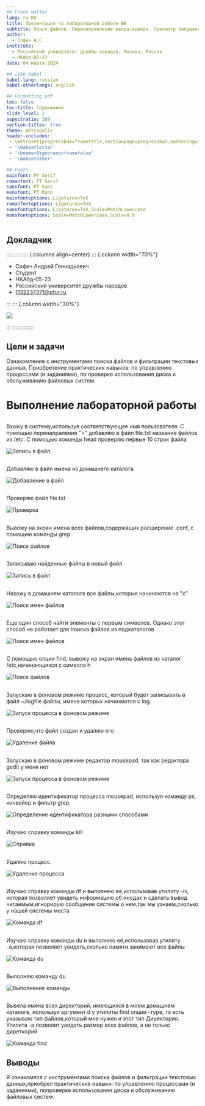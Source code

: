 ```yaml
---
## Front matter
lang: ru-RU
title: Презентация по лабораторной работе №8
subtitle: Поиск файлов. Перенаправление ввода-вывода. Просмотр запущенных процессов
author:
  - Софич А.С
institute:
  - Российский университет дружбы народов, Москва, Россия
  - НКАбд-05-23
date: 04 марта 2024

## i18n babel
babel-lang: russian
babel-otherlangs: english

## Formatting pdf
toc: false
toc-title: Содержание
slide_level: 2
aspectratio: 169
section-titles: true
theme: metropolis
header-includes:
 - \metroset{progressbar=frametitle,sectionpage=progressbar,numbering=fraction}
 - '\makeatletter'
 - '\beamer@ignorenonframefalse'
 - '\makeatother'

## Fonts
mainfont: PT Serif
romanfont: PT Serif
sansfont: PT Sans
monofont: PT Mono
mainfontoptions: Ligatures=TeX
romanfontoptions: Ligatures=TeX
sansfontoptions: Ligatures=TeX,Scale=MatchLowercase
monofontoptions: Scale=MatchLowercase,Scale=0.9
---
```



## Докладчик

:::::::::::::: {.columns align=center}
::: {.column width="70%"}

  * Софич Андрей Геннадьевич
  * Студент
  * НКАбд-05-23
  * Российский университет дружбы народов
  * [1132237371@pfur.ru](mailto:1132237371@rudn.ru)

:::
::: {.column width="30%"}

![](./image/50.jpg)

:::
::::::::::::::


## Цели и задачи

Ознакомление с инструментами поиска файлов и фильтрации текстовых данных.
Приобретение практических навыков: по управлению процессами (и заданиями), по
проверке использования диска и обслуживанию файловых систем.



# Выполнение лабораторной работы

## 

Вхожу в систему,используя соответствующее имя пользователя. С помощью перенапраления ">" добавляю в файл file.txt название файлов из /etc. С помощью команды head проверяю первые 10 строк файла 

![Запись в файл](image/1.jpg)

##

Добавляю в файл имена из домашнего каталога

![Добавление в файл](image/2.jpg)

##

Проверяю файл file.txt

![Проверка](image/3.jpg)

##

Вывожу на экран имена всех файлов,содержащих расщирение .conf, с помощию команды grep 

![Поиск файлов](image/4.jpg)

##

Записываю найденные файлы в новый файл 

![Запись в файл](image/5.jpg)

##

Нахожу в домашнем каталоге все файлы,которые начинаются на "c" 

![Поиск имен файлов](image/6.jpg)

##

Еще один способ найти элементы с первым символов. Однако этот способ не работает для поиска файлов из подкаталогов 

![Поиск имен файлов](image/7.jpg)

##

С помощью опции find, вывожу на экран имена файлов из каталог /etc,начинающихся с символа h  

![Поиск файлов](image/8.jpg)

##

Запускаю в фоновом режиме процесс, который будет записывать в файл ~/logfile файлы, имена которых начинаются с log. 

![Запуск процесса в фоновом режиме](image/9.jpg)

##

Проверяю,что файл создан и удаляю его 

![Удаление файла](image/10.jpg)

##

Запускаю в фоновом режиме редактор mousepad, так как редактора gedit у меня нет 

![Запуск процесса в фоновом режиме](image/11.jpg)

##

Определяю идентификатор процесса mousepad, используя команду ps, конвейер и фильтр grep.

![Определение идентификатора разными способами](image/12.jpg)

##

Изучаю справку команды kill 

![Справка](image/13.jpg)

##

Удаляю процесс 

![Удаление процесса](image/14.jpg)

##

Изучаю справку команды df и выполняю её,использовав утилиту -iv, которая позволяет увидеть информацию об инодах и сделать вывод читаемым.игнорирую сообщение системы о нем,так мы узнаем,сколько у нашей системы места 

![Команда df](image/15.jpg)

##

Изучаю справку команды du и выполняю её,использовав утилиту -а,которая позволяет увидеть,сколько памяти занимают все файлы 

![Команда du](image/16.jpg)

##

Выполняю команду du 

![Выполнение команды](image/17.jpg)

##

Вывела имена всех директорий, имеющихся в моем домашнем каталоге, используя аргумент d у утилиты find опции -туре, то есть указываю тип файлов,который мне нужен и этот тип Директория. Утилита -а позволит увидеть размер всех файлов, а не только диреткорий 

![Команда find](image/18.jpg)



## Выводы

Я ознакомлся с инструментами поиска файлов и фильтрации текстовых данных,приобрел практические навыки: по управлению процессами (и заданиями), попроверке использования диска и обслуживанию файловых систем.


